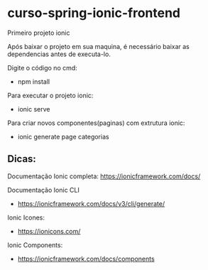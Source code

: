 # curso-spring-ionic-frontend
Primeiro projeto ionic

Após baixar o projeto em sua maquina, é necessário baixar as dependencias antes de executa-lo.

Digite o código no cmd:
- npm install

Para executar o projeto ionic:
- ionic serve

Para criar novos componentes(paginas) com extrutura ionic:
- ionic generate page categorias

## Dicas:
Documentação Ionic completa:
https://ionicframework.com/docs/

Documentação Ionic CLI
- https://ionicframework.com/docs/v3/cli/generate/

Ionic Icones:
- https://ionicons.com/

Ionic Components:
- https://ionicframework.com/docs/components
